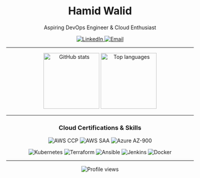 <div align="center">
  <h1>Hamid Walid</h1>
  <p>Aspiring DevOps Engineer & Cloud Enthusiast</p>

  <p>
    <a href="https://www.linkedin.com/in/hamid-walid/">
      <img src="https://img.shields.io/badge/LinkedIn-%230077B5?style=for-the-badge&logo=linkedin&logoColor=white" alt="LinkedIn"/>
    </a>
    <a href="mailto:hamidwalid401@gmail.com">
      <img src="https://img.shields.io/badge/Email-D14836?style=for-the-badge&logo=gmail&logoColor=white" alt="Email"/>
    </a>
  </p>
</div>

---

<div align="center">
  <img src="https://github-readme-stats.vercel.app/api?username=gimmeursocks&hide_title=false&show_icons=true&include_all_commits=true&count_private=true&theme=dark&hide_border=false" height="150" alt="GitHub stats" />
  <img src="https://github-readme-stats.vercel.app/api/top-langs/?username=gimmeursocks&layout=compact&langs_count=5&theme=dark&hide_border=false" height="150" alt="Top languages" />
</div>

---

<div align="center">
  <h3>Cloud Certifications & Skills</h3>
  <p>
    <img src="https://img.shields.io/badge/AWS_CCP-FF9900?style=for-the-badge&logo=amazon-aws&logoColor=white" alt="AWS CCP"/>
    <img src="https://img.shields.io/badge/AWS_SAA-FF9900?style=for-the-badge&logo=amazon-aws&logoColor=white" alt="AWS SAA"/>
    <img src="https://img.shields.io/badge/Azure_AZ900-0078D4?style=for-the-badge&logo=microsoft-azure&logoColor=white" alt="Azure AZ-900"/>
  </p>
  <p>
    <img src="https://img.shields.io/badge/Kubernetes-326CE5?style=for-the-badge&logo=kubernetes&logoColor=white" alt="Kubernetes"/>
    <img src="https://img.shields.io/badge/Terraform-623CE4?style=for-the-badge&logo=terraform&logoColor=white" alt="Terraform"/>
    <img src="https://img.shields.io/badge/Ansible-EE0000?style=for-the-badge&logo=ansible&logoColor=white" alt="Ansible"/>
    <img src="https://img.shields.io/badge/Jenkins-D24939?style=for-the-badge&logo=jenkins&logoColor=white" alt="Jenkins"/>
    <img src="https://img.shields.io/badge/Docker-2496ED?style=for-the-badge&logo=docker&logoColor=white" alt="Docker"/>
  </p>
</div>

---

<div align="center">
  <img src="https://komarev.com/ghpvc/?username=gimmeursocks&color=grey" alt="Profile views" />
</div>
